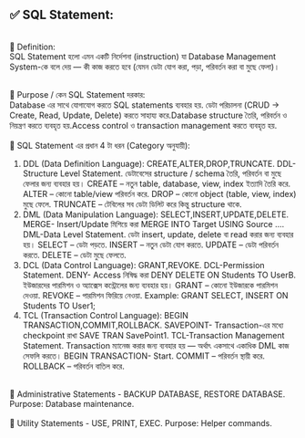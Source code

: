 ## ✅ SQL Statement: 

</br>🔷 Definition:  </br>
    SQL Statement হলো এমন একটি নির্দেশনা (instruction) যা Database Management System-কে বলে দেয় — কী কাজ করতে হবে (যেমন ডেটা যোগ করা, পড়া, পরিবর্তন করা বা মুছে ফেলা)। </br>
	
</br>🔷 Purpose / কেন SQL Statement দরকার:  </br>
    Database এর সাথে যোগাযোগ করতে SQL statements ব্যবহার হয়. ডেটা পরিচালনা (CRUD → Create, Read, Update, Delete) করতে সাহায্য করে.Database structure তৈরি, পরিবর্তন ও নিয়ন্ত্রণ করতে ব্যবহৃত হয়.Access control ও transaction management করতে ব্যবহৃত হয়.    </br>
</br>🔷 SQL Statement এর প্রধান 4 টা ধরন (Category অনুযায়ী): </br>
1.  DDL (Data Definition Language): CREATE,ALTER,DROP,TRUNCATE. DDL-Structure Level Statement. ডেটাবেসের structure / schema তৈরি, পরিবর্তন বা মুছে ফেলার জন্য ব্যবহার হয়। CREATE – নতুন table, database, view, index ইত্যাদি তৈরি করে. ALTER – কোনো table/view পরিবর্তন করে. DROP – কোনো object (table, view, index) মুছে ফেলে. TRUNCATE – টেবিলের সব ডেটা ডিলিট করে কিন্তু structure থাকে. </br>
2.  DML (Data Manipulation Language): SELECT,INSERT,UPDATE,DELETE. MERGE- Insert/Update মিশিয়ে করা MERGE INTO Target USING Source .... DML-Data Level Statement. ডেটা insert, update, delete বা read করার জন্য ব্যবহার হয়।  SELECT – ডেটা পড়তে. INSERT – নতুন ডেটা যোগ করতে.  UPDATE – ডেটা পরিবর্তন করতে. DELETE – ডেটা মুছে ফেলতে.  </br>
3. DCL (Data Control Language): GRANT,REVOKE. DCL-Permission Statement. DENY- Access নিষিদ্ধ করা DENY DELETE ON Students TO UserB. ইউজারদের পারমিশন ও অ্যাক্সেস কন্ট্রোলের জন্য ব্যবহার হয়। GRANT – কোনো ইউজারকে পারমিশন দেওয়া. REVOKE – পারমিশন ফিরিয়ে নেওয়া. Example: GRANT SELECT, INSERT ON Students TO User1; </br>
4. TCL (Transaction Control Language): BEGIN TRANSACTION,COMMIT,ROLLBACK. SAVEPOINT- Transaction-এর মধ্যে checkpoint রাখা SAVE TRAN SavePoint1. TCL-Transaction Management Statement. Transaction ম্যানেজ করার জন্য ব্যবহার হয় — অর্থাৎ একসাথে একাধিক DML কাজ সেফলি করতে। BEGIN TRANSACTION- Start. COMMIT – পরিবর্তন স্থায়ী করে. ROLLBACK – পরিবর্তন বাতিল করে. </br>


</br>🔷 Administrative Statements -  BACKUP DATABASE, RESTORE DATABASE. Purpose: Database maintenance. </br>
</br>🔷 Utility Statements - USE, PRINT, EXEC. Purpose: Helper commands.  </br>
